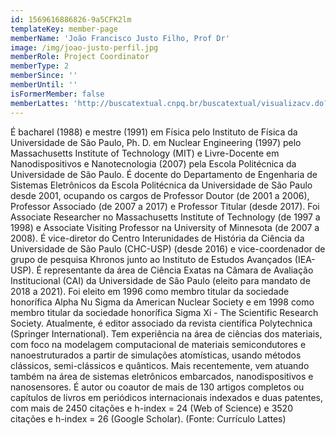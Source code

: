 ```yaml
---
id: 1569616886826-9a5CFK2lm
templateKey: member-page
memberName: 'João Francisco Justo Filho, Prof Dr'
image: /img/joao-justo-perfil.jpg
memberRole: Project Coordinator
memberType: 2
memberSince: ''
memberUntil: ''
isFormerMember: false
memberLattes: 'http://buscatextual.cnpq.br/buscatextual/visualizacv.do?id=K4793996T8'
---
```

É bacharel (1988) e mestre (1991) em Física pelo Instituto de Física da Universidade de São Paulo, Ph. D. em Nuclear Engineering (1997) pelo Massachusetts Institute of Technology (MIT) e Livre-Docente em Nanodispositivos e Nanotecnologia (2007) pela Escola Politécnica da Universidade de São Paulo. É docente do Departamento de Engenharia de Sistemas Eletrônicos da Escola Politécnica da Universidade de São Paulo desde 2001, ocupando os cargos de Professor Doutor (de 2001 a 2006), Professor Associado (de 2007 a 2017) e Professor Titular (desde 2017). Foi Associate Researcher no Massachusetts Institute of Technology (de 1997 a 1998) e Associate Visiting Professor na University of Minnesota (de 2007 a 2008). É vice-diretor do Centro Interunidades de História da Ciência da Universidade de São Paulo (CHC-USP) (desde 2016) e vice-coordenador de grupo de pesquisa Khronos junto ao Instituto de Estudos Avançados (IEA-USP). É representante da área de Ciência Exatas na Câmara de Avaliação Institucional (CAI) da Universidade de São Paulo (eleito para mandato de 2018 a 2021). Foi eleito em 1996 como membro titular da sociedade honorífica Alpha Nu Sigma da American Nuclear Society e em 1998 como membro titular da sociedade honorífica Sigma Xi - The Scientific Research Society. Atualmente, é editor associado da revista científica Polytechnica (Springer International). Tem experiência na área de ciências dos materiais, com foco na modelagem computacional de materiais semicondutores e nanoestruturados a partir de simulações atomísticas, usando métodos clássicos, semi-clássicos e quânticos. Mais recentemente, vem atuando também na área de sistemas eletrônicos embarcados, nanodispositivos e nanosensores. É autor ou coautor de mais de 130 artigos completos ou capítulos de livros em periódicos internacionais indexados e duas patentes, com mais de 2450 citações e h-index = 24 (Web of Science) e 3520 citações e h-index = 26 (Google Scholar). (Fonte: Currículo Lattes)
